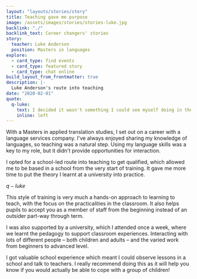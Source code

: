```yaml
---
layout: "layouts/stories/story"
title: Teaching gave me purpose
image: /assets/images/stories/stories-luke.jpg
backlink: "./"
backlink_text: Career changers' stories
story:
  teacher: Luke Anderson
  position: Masters in languages
explore:
  - card_type: find events
  - card_type: featured story
  - card_type: chat online
build_layout_from_frontmatter: true
description: |-
  Luke Anderson's route into teaching
date: "2020-02-01"
quote:
  q-luke:
    text: I decided it wasn't something I could see myself doing in the long term, as there was no sense of purpose. Teaching, for this reason, has so far provided this in spades!
    inline: left
---
```


With a Masters in applied translation studies, I set out on a career with a language services company. I've always enjoyed sharing my knowledge of languages, so teaching was a natural step. Using my language skills was a key to my role, but it didn't provide opportunities for interaction.

I opted for a school-led route into teaching to get qualified, which allowed me to be based in a school from the very start of training. It gave me more time to put the theory I learnt at a university into practice.

$q-luke$

This style of training is very much a hands-on approach to learning to teach, with the focus on the practicalities in the classroom. It also helps pupils to accept you as a member of staff from the beginning instead of an outsider part-way through term.

I was also supported by a university, which I attended once a week, where we learnt the pedagogy to support classroom experiences. Interacting with lots of different people – both children and adults – and the varied work from beginners to advanced level.

I got valuable school experience which meant I could observe lessons in a school and talk to teachers. I really recommend doing this as it will help you know if you would actually be able to cope with a group of children!
